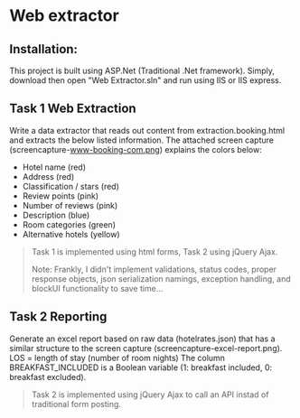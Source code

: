 Web extractor
=============
Installation:
---------------------

This project is built using ASP.Net (Traditional .Net framework). Simply, download then open "Web Extractor.sln" and run using IIS or IIS express.


Task 1 Web Extraction
---------------------

Write a data extractor that reads out content from extraction.booking.html and extracts the below listed information. The attached screen capture (screencapture-www-booking-com.png) explains the colors below:

*   Hotel name (red)
*   Address (red)
*   Classification / stars (red)
*   Review points (pink)
*   Number of reviews (pink)
*   Description (blue)
*   Room categories (green)
*   Alternative hotels (yellow)

> Task 1 is implemented using html forms, Task 2 using jQuery Ajax.
> 
> Note: Frankly, I didn't implement validations, status codes, proper response objects, json serialization namings, exception handling, and blockUI functionality to save time...

Task 2 Reporting
----------------

Generate an excel report based on raw data (hotelrates.json) that has a similar structure to the screen capture (screencapture-excel-report.png). LOS = length of stay (number of room nights) The column BREAKFAST\_INCLUDED is a Boolean variable (1: breakfast included, 0: breakfast excluded).

> Task 2 is implemented using jQuery Ajax to call an API instad of traditional form posting.
